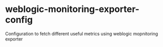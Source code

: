 # weblogic-monitoring-exporter-config
Configuration to fetch different useful metrics using weblogic mopnitoring exporter
